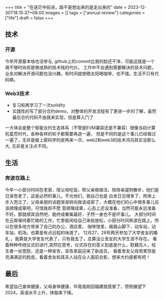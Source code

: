 +++
title = "在迷茫中前进，路不是想出来的是走出来的"
date = 2023-12-30T18:15:37+08:00
images = []
tags = ["annual review"]
categories = ["life"]
draft = false
+++

## 技术
### 开源
今年开源基本啥也没参与, github上的commit比我的脸还干净，可能这就是一个用不够时尚但是够成熟的技术栈的代价。
工作中不会遇到需要解决的技术问题，业余对解决开源问题也没兴趣，有时间就想晒太阳喝咖啡，也不错。生活不只有代码嘛。
### Web3技术

* 复习和再学习了一次solidity
* 实践性的写了部分合约demo，对整体的开发流程有了更进一步的了解，虽然最后合约代码不由我来实现，但是算入门了

一大体会是整个智能合约生态体系（不管是EVM兼容还是不兼容）很像当初计算机蛮荒时代，各种各样的轮子都需要再造一遍，
但是不同的是这个事儿已经做过一遍了，无非是披上密码学的皮再来一次，web2和web3的技术鸿沟其实没那么大, 无非是关注点不同。


## 生活
### 奔波在路上
   今年一小部分时间在老家，陪父母吃饭，帮父亲做做活，陪母亲遛狗散步，他们是日渐苍老了，这是必然的事儿，不光他们，我自己也是
白发日见增多了，肉体上步入而立了，父母亲朋的话题渐渐转向我该成家了，大概在他们的心中很多事儿应该顺理成章吧，可惜我却不愿
意顺理成章，心态上还没准备，当然可能永远准备不好。那就顺其自然吧，能终成眷属最好，孑然一身也不是坏事儿。
   大部分时间在云南保持着忙碌的工作，忙里偷闲给自己来些放松，小部分时间奔波在路上，所以在很多地方带来了自己的办公，酒店里，
咖啡馆里，峨眉山脚下，动车站，动车站，机场。也算是有点远程的味道了。
   12月27，28号两天参加了大学舍友的婚礼 ，我算是大学舍友代表了，只有我去了，总算没让舍友的大学生涯不存在。
看着种种传统仪式的进行,突然在思考，仪式存在的意义到底是什么，慰藉先人，给生者一丝宽慰，还是一种宣告，宣告家庭迎来了新成员，
看着舍友父母劳累但是充满满足的脸庞，看着舍友和其夫人站在众人面前合影，想来大约是都有吧！

## 最后
希望自己身体健康，父母身体健康，毕竟我刚回福建就感冒了，惯例展望下2024，英语水平上升，体脂率下降。
       
                                                  
